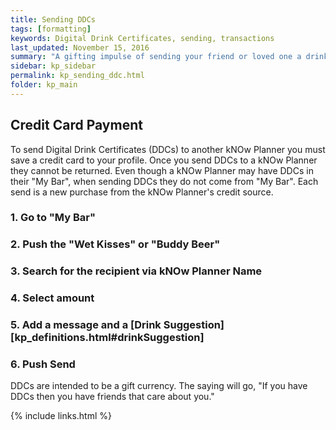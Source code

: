 ```yaml
---
title: Sending DDCs
tags: [formatting]
keywords: Digital Drink Certificates, sending, transactions
last_updated: November 15, 2016
summary: "A gifting impulse of sending your friend or loved one a drink has been made efficient on a digital, social level."
sidebar: kp_sidebar
permalink: kp_sending_ddc.html
folder: kp_main
---
```


## Credit Card Payment
To send Digital Drink Certificates (DDCs) to another kNOw Planner you must save a credit card to your profile.  Once you send DDCs to a kNOw Planner they cannot be returned.  Even though a kNOw Planner may have DDCs in their "My Bar", when sending DDCs they do not come from "My Bar".  Each send is a new purchase from the kNOw Planner's credit source.

### 1. Go to "My Bar"

### 2. Push the "Wet Kisses" or "Buddy Beer"

### 3. Search for the recipient via kNOw Planner Name

### 4. Select amount

### 5. Add a message and a [Drink Suggestion][kp_definitions.html#drinkSuggestion]

### 6. Push Send

DDCs are intended to be a gift currency.  The saying will go, "If you have DDCs then you have friends that care about you."


{% include links.html %}
